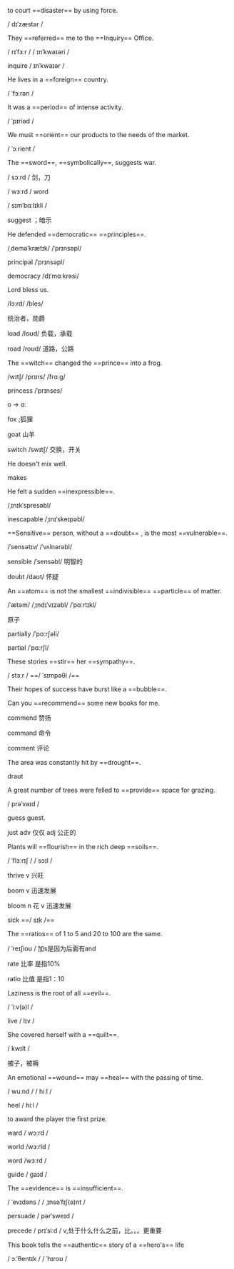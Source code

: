 to court ==disaster== by using force.

/ dɪˈzæstər /

They ==referred== me to the ==Inquiry== Office.

/ rɪˈfɜːr /	/ ɪnˈkwaɪəri /

inquire / ɪnˈkwaɪər /

He lives in a ==foreign== country.

/ ˈfɔːrən /

It was a ==period== of intense activity.

/ ˈpɪriəd /

We must ==orient== our products to the needs of the market.

/ ˈɔːrient /

The ==sword==, ==symbolically==, suggests war.

/ sɔːrd /    剑，刀

/ wɜːrd /	word

/ sɪmˈbɑːlɪkli /

suggest ；暗示

He defended ==democratic== ==principles==.

/ˌdeməˈkrætɪk/ 	/ˈprɪnsəpl/

principal /ˈprɪnsəpl/

democracy	/dɪˈmɑːkrəsi/

Lord bless us.

/lɔːrd/	/bles/

统治者，勋爵

load	/loʊd/  负载，承载

road	/roʊd/ 道路，公路

The ==witch== changed the ==prince== into a frog.

/wɪtʃ/   /prɪns/	/frɑːɡ/

princess 	/ˈprɪnses/

o   ->		ɑː

fox  ;狐狸

goat 山羊

switch 	/swɪtʃ/ 	交换，开关

He doesn't mix well.

makes

He felt a sudden ==inexpressible==.

/ˌɪnɪkˈspresəbl/

inescapable	/ˌɪnɪˈskeɪpəbl/

==Sensitive== person, without a ==doubt== , is the most ==vulnerable==.

/ˈsensətɪv/	/ˈvʌlnərəbl/

sensible	/ˈsensəbl/	明智的

doubt /daʊt/  怀疑

An ==atom== is not the smallest ==indivisible== ==particle== of matter.

/ˈætəm/	/ˌɪndɪˈvɪzəbl/	/ˈpɑːrtɪkl/	

原子	

partially	/ˈpɑːrʃəli/

partial	/ˈpɑːrʃl/

These stories ==stir== her ==sympathy==.

/ stɜːr /	==/ ˈsɪmpəθi /==

Their hopes of success have burst like a ==bubble==.

Can you ==recommend== some new books for me.

commend 赞扬

command 命令

comment 评论

The area was constantly hit by ==drought==.

draʊt 

A great number of trees were felled to ==provide== space for grazing.

/ prəˈvaɪd /

guess guest.

just adv 仅仅   adj 公正的

Plants will ==flourish== in the rich deep ==soils==.

/ ˈflɜːrɪʃ /	/ sɔɪl /

thrive v 兴旺

boom v 迅速发展

bloom	n 花 v 迅速发展

sick ==/ sɪk /==

The ==ratios== of 1 to 5 and 20 to 100 are the same.

/ ˈreɪʃioʊ /   加s是因为后面有and

rate 比率 是指10%

ratio 比值 是指1：10

Laziness is the root of all ==evil==.

/ ˈiːv(ə)l /

live / lɪv /

She covered herself with a ==quilt==.

/ kwɪlt /

被子，被褥

An emotional ==wound== may ==heal== with the passing of time.

/ wuːnd /	/ hiːl /

heel / hiːl /

to award the player the first prize.

ward  / wɔːrd /

world  /wɜːrld /

word  /wɜːrd /

guide / ɡaɪd /

The ==evidence== is ==insufficient==.

/ ˈevɪdəns /	/ ˌɪnsəˈfɪʃ(ə)nt /

persuade	/ pərˈsweɪd /

precede	/ prɪˈsiːd /	v,处于什么什么之前，比。。。更重要

This book tells the ==authentic== story of a ==hero's== life

/ ɔːˈθentɪk /	/ ˈhɪroʊ /